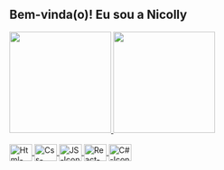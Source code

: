 
## Bem-vinda(o)! Eu sou a Nicolly
 <div>
  <a href="https://github.com/NicollySantos">
  <img height="180em" src="https://github-readme-stats.vercel.app/api?username=NicollySantos&title_color=ae61fb&icon_color=ae61fb&text_color=ffffff&bg_color=5e2b41show_icons=true"/>
  <img height="180em" src="https://github-readme-stats.vercel.app/api/top-langs/?username=NicollySantos&title_color=ae61fb&text_color=ffffff&bg_color=5e2b41layout=compact&langs_count=7"/>
</div>
<div style="display: inline_block"><br>
  <img align="center" alt="Html-Icon" height="30" width="40" src="https://cdn.jsdelivr.net/gh/devicons/devicon/icons/html5/html5-plain.svg">
  <img align="center" alt="Css-Icon" height="30" width="40" src="https://cdn.jsdelivr.net/gh/devicons/devicon/icons/css3/css3-plain.svg">
  <img align="center" alt="JS-Icon" height="30" width="40" src="https://cdn.jsdelivr.net/gh/devicons/devicon/icons/javascript/javascript-plain.svg">
  <img align="center" alt="React-Icon" height="30" width="40" src="https://cdn.jsdelivr.net/gh/devicons/devicon/icons/react/react-original.svg">
  <img align="center" alt="C#-Icon" height="30" width="40" src="https://cdn.jsdelivr.net/gh/devicons/devicon/icons/csharp/csharp-plain.svg">
</div>
